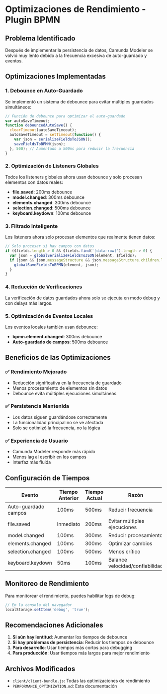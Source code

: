 # Optimizaciones de Rendimiento - Plugin BPMN

## Problema Identificado

Después de implementar la persistencia de datos, Camunda Modeler se volvió muy lento debido a la frecuencia excesiva de auto-guardado y eventos.

## Optimizaciones Implementadas

### 1. Debounce en Auto-Guardado

Se implementó un sistema de debounce para evitar múltiples guardados simultáneos:

```javascript
// Función de debounce para optimizar el auto-guardado
var autoSaveTimeout;
function debouncedAutoSave() {
  clearTimeout(autoSaveTimeout);
  autoSaveTimeout = setTimeout(function() {
    var json = serializeFieldsToJSON();
    saveFieldsToBPMN(json);
  }, 500); // Aumentado a 500ms para reducir la frecuencia
}
```

### 2. Optimización de Listeners Globales

Todos los listeners globales ahora usan debounce y solo procesan elementos con datos reales:

- **file.saved**: 200ms debounce
- **model.changed**: 300ms debounce  
- **elements.changed**: 300ms debounce
- **selection.changed**: 500ms debounce
- **keyboard.keydown**: 100ms debounce

### 3. Filtrado Inteligente

Los listeners ahora solo procesan elementos que realmente tienen datos:

```javascript
// Solo procesar si hay campos con datos
if ($fields.length > 0 && $fields.find('[data-row]').length > 0) {
  var json = globalSerializeFieldsToJSON(element, $fields);
  if (json && json.messageStructure && json.messageStructure.children.length > 0) {
    globalSaveFieldsToBPMN(element, json);
  }
}
```

### 4. Reducción de Verificaciones

La verificación de datos guardados ahora solo se ejecuta en modo debug y con delays más largos.

### 5. Optimización de Eventos Locales

Los eventos locales también usan debounce:

- **bpmn.element.changed**: 300ms debounce
- **Auto-guardado de campos**: 500ms debounce

## Beneficios de las Optimizaciones

### ✅ **Rendimiento Mejorado**
- Reducción significativa en la frecuencia de guardado
- Menos procesamiento de elementos sin datos
- Debounce evita múltiples ejecuciones simultáneas

### ✅ **Persistencia Mantenida**
- Los datos siguen guardándose correctamente
- La funcionalidad principal no se ve afectada
- Solo se optimizó la frecuencia, no la lógica

### ✅ **Experiencia de Usuario**
- Camunda Modeler responde más rápido
- Menos lag al escribir en los campos
- Interfaz más fluida

## Configuración de Tiempos

| Evento | Tiempo Anterior | Tiempo Actual | Razón |
|--------|----------------|---------------|-------|
| Auto-guardado campos | 100ms | 500ms | Reducir frecuencia |
| file.saved | Inmediato | 200ms | Evitar múltiples ejecuciones |
| model.changed | 100ms | 300ms | Reducir procesamiento |
| elements.changed | 100ms | 300ms | Optimizar cambios |
| selection.changed | 100ms | 500ms | Menos crítico |
| keyboard.keydown | 50ms | 100ms | Balance velocidad/confiabilidad |

## Monitoreo de Rendimiento

Para monitorear el rendimiento, puedes habilitar logs de debug:

```javascript
// En la consola del navegador
localStorage.setItem('debug', 'true');
```

## Recomendaciones Adicionales

1. **Si aún hay lentitud**: Aumentar los tiempos de debounce
2. **Si hay problemas de persistencia**: Reducir los tiempos de debounce
3. **Para desarrollo**: Usar tiempos más cortos para debugging
4. **Para producción**: Usar tiempos más largos para mejor rendimiento

## Archivos Modificados

- `client/client-bundle.js`: Todas las optimizaciones de rendimiento
- `PERFORMANCE_OPTIMIZATION.md`: Esta documentación 